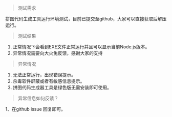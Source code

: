 > 测试需求

拼图代码生成工具运行环境测试，目前已提交至github，大家可以直接获取后解压运行。

> 测试结果

1. 正常情况下会看到EXE文件正常运行并且可以显示当前Node.js版本。
2. 异常情况需要向大火兔反馈，感谢大家的支持

> 异常情况

1. 无法正常运行，出现错误提示。
2. 杀毒软件屏蔽或者有敏感信息提示。
3. 拼图代码生成器工具是绿色版无需安装即可使用。

> 异常信息如何反馈？

1、在github issue 回复即可。